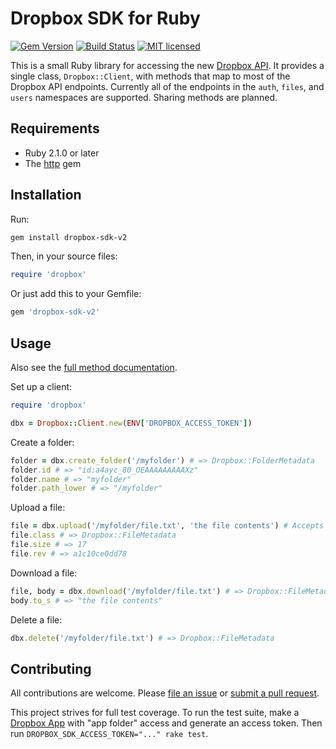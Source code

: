 # Dropbox SDK for Ruby

[![Gem Version](https://img.shields.io/gem/v/dropbox-sdk-v2.svg)](https://rubygems.org/gems/dropbox-sdk-v2)
[![Build Status](https://travis-ci.org/waits/dropbox-sdk-ruby.svg?branch=master)](https://travis-ci.org/waits/dropbox-sdk-ruby)
[![MIT licensed](https://img.shields.io/badge/license-MIT-blue.svg)](https://github.com/waits/dropbox-sdk-ruby/blob/master/LICENSE)

This is a small Ruby library for accessing the new [Dropbox API](https://www.dropbox.com/developers/documentation/http/overview). It provides a single class, `Dropbox::Client`, with methods that map to most of the Dropbox API endpoints. Currently all of the endpoints in the `auth`, `files`, and `users` namespaces are supported. Sharing methods are planned.

## Requirements
- Ruby 2.1.0 or later
- The [http](https://github.com/httprb/http) gem

## Installation

Run:
```bash
gem install dropbox-sdk-v2
```

Then, in your source files:
```ruby
require 'dropbox'
```

Or just add this to your Gemfile:
```ruby
gem 'dropbox-sdk-v2'
```

## Usage

Also see the [full method documentation](http://www.rubydoc.info/gems/dropbox-sdk-v2/Dropbox/Client).

Set up a client:
```ruby
require 'dropbox'

dbx = Dropbox::Client.new(ENV['DROPBOX_ACCESS_TOKEN'])
```

Create a folder:
```ruby
folder = dbx.create_folder('/myfolder') # => Dropbox::FolderMetadata
folder.id # => "id:a4ayc_80_OEAAAAAAAAAXz"
folder.name # => "myfolder"
folder.path_lower # => "/myfolder"
```

Upload a file:
```ruby
file = dbx.upload('/myfolder/file.txt', 'the file contents') # Accepts a String or File
file.class # => Dropbox::FileMetadata
file.size # => 17
file.rev # => a1c10ce0dd78
```

Download a file:
```ruby
file, body = dbx.download('/myfolder/file.txt') # => Dropbox::FileMetadata, HTTP::Response::Body
body.to_s # => "the file contents"
```

Delete a file:
```ruby
dbx.delete('/myfolder/file.txt') # => Dropbox::FileMetadata
```

## Contributing

All contributions are welcome. Please [file an issue](https://github.com/waits/dropbox-sdk-ruby/issues) or [submit a pull request](https://github.com/waits/dropbox-sdk-ruby/pulls).

This project strives for full test coverage. To run the test suite, make a [Dropbox App](https://www.dropbox.com/developers/apps) with "app folder" access and generate an access token. Then run `DROPBOX_SDK_ACCESS_TOKEN="..." rake test`.
